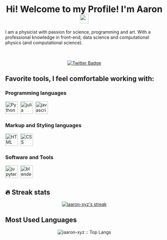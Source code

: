 <div id="header" align="center">
    <h1>
        Hi! Welcome to my Profile! I'm Aaron
        <img src="https://media.giphy.com/media/hvRJCLFzcasrR4ia7z/giphy.gif" width="28">
    </h1>
    <p align="left">I am a physicist with passion for science, programming and art. With a professional knowledge in front-end, data science and computational physics (and computational science).</p>
</div>

<br>
<br>

<div id="badges" align="center">
    <a href="https://twitter.com/iaaron_xyz">
        <img src="https://img.shields.io/twitter/url?label=My%20Twitter&style=social&url=https%3A%2F%2Ftwitter.com%2Fiaaron_xyz" alt="Twitter Badge">
    </a>
</div>


## Favorite tools, I feel comfortable working with:
### Programming languages
<div>
        <img src="https://cdn.jsdelivr.net/gh/devicons/devicon/icons/python/python-original-wordmark.svg" title="Python 3" alt="Python" width="40" height="40"/>&nbsp;
        <img src="https://cdn.jsdelivr.net/gh/devicons/devicon/icons/julia/julia-original-wordmark.svg" title="julia" alt="julia" width="40" height="40"/>&nbsp;
        <img src="https://cdn.jsdelivr.net/gh/devicons/devicon/icons/javascript/javascript-original.svg" title="JavaScript" alt="javascript" width="40" height="40"/>&nbsp;
</div>

### Markup and Styling languages
<div>
        <img src="https://cdn.jsdelivr.net/gh/devicons/devicon/icons/html5/html5-original-wordmark.svg" title="HTML5" alt="HTML" width="40" height="40"/>&nbsp;
        <img src="https://cdn.jsdelivr.net/gh/devicons/devicon/icons/css3/css3-original-wordmark.svg" title="CSS3" alt="CSS" width="40" height="40"/>&nbsp;
</div>

### Software and Tools
<div>
        <img src="https://cdn.jsdelivr.net/gh/devicons/devicon/icons/jupyter/jupyter-original-wordmark.svg" title="jupyter notebooks" alt="jupyter notebooks" width="40" height="40"/>&nbsp;
        <img src="https://cdn.jsdelivr.net/gh/devicons/devicon/icons/blender/blender-original.svg" title="Blender" alt="blender" width="40" height="40"/>&nbsp;
</div>

## :fire: Streak stats
<p align="center">
  <a href="https://github.com/iaaron-xyz/github-readme-streak-stats">
    <img title="🔥 Get streak stats for your profile at git.io/streak-stats" alt="iaaron-xyz's streak" src="https://streak-stats.demolab.com/?user=iaaron-xyz&theme=horizon&hide_border=true"/>
  </a>
</p>

## Most Used Languages
<p align="center"><img src="https://github-readme-stats.vercel.app/api/top-langs/?username=iaaron-xyz&langs_count=10&theme=tokyonight&layout=compact" alt="iaaron-xyz :: Top Langs" /></p>

